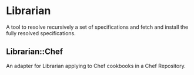 Librarian
=========

A tool to resolve recursively a set of specifications and fetch and install the fully resolved specifications.

Librarian::Chef
---------------

An adapter for Librarian applying to Chef cookbooks in a Chef Repository.
